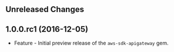Unreleased Changes
------------------

1.0.0.rc1 (2016-12-05)
------------------

* Feature - Initial preview release of the `aws-sdk-apigateway` gem.

